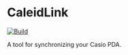 # CaleidLink

[![Build](https://github.com/klaumit/CaleidLink/actions/workflows/makefile.yml/badge.svg)](https://github.com/klaumit/CaleidLink/actions/workflows/makefile.yml) 

A tool for synchronizing your Casio PDA.
